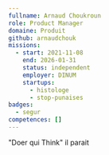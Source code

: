 ```yaml
---
fullname: Arnaud Choukroun
role: Product Manager
domaine: Produit
github: arnaudchouk
missions:
  - start: 2021-11-08
    end: 2026-01-31
    status: independent
    employer: DINUM
    startups:
      - histologe
      - stop-punaises
badges:
  - segur
competences: []
---
```

"Doer qui Think"  il parait 
